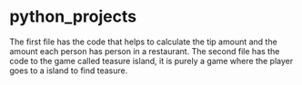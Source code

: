 # python_projects
The first file has the code that helps to calculate the tip amount and the amount each person has person in a restaurant.
The second file has the code to the game called teasure island, it is purely a game where the player goes to a island to find teasure. 
